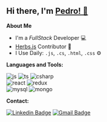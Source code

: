 <!--
**PedroMarquesFr/PedroMarquesFr** is a ✨ _special_ ✨ repository because its `README.md` (this file) appears on your GitHub profile.
Here are some ideas to get you started:
-->
## Hi there, I'm [Pedro! 👋](https://portfoliopp.vercel.app/)

<!---
[![Twitter Badge](https://img.shields.io/badge/-Twitter-1ca0f1?style=flat-square&labelColor=1ca0f1&logo=twitter&logoColor=white&link=https://twitter.com/fagnerpsantos)](https://twitter.com/fagnerpsantos)
[![Youtube Badge](https://img.shields.io/badge/-YouTube-ff0000?style=flat-square&labelColor=ff0000&logo=youtube&logoColor=white&link=https://www.youtube.com/user/TreinaWeb)](https://www.youtube.com/user/TreinaWeb)
-->
**About Me**
* I'm a *FullStack* Developer 💻
* [Herbs.js](https://herbsjs.org/) Contributor 🌿
* I Use Daily: `.js`, `.cs`, `.html`, `.css` ⚙️

**Languages and Tools:**

![js](https://img.shields.io/badge/JavaScript-F7DF1E?logo=javascript&logoColor=black)
![ts](https://img.shields.io/badge/TypeScript-007ACC?logo=typescript&logoColor=white)
![csharp](https://img.shields.io/badge/C%23-239120?logo=c-sharp&logoColor=white)
<br>
![react](https://img.shields.io/badge/React-20232A?logo=react&logoColor=61DAFB)
![redux](https://img.shields.io/badge/Redux-593D88?logo=redux&logoColor=white)
<br>
![mysql](https://img.shields.io/badge/MySQL-00000F?logo=mysql&logoColor=white)
![mongo](https://img.shields.io/badge/MongoDB-4EA94B?logo=mongodb&logoColor=white)
<br>

**Contact:**

[![Linkedin Badge](https://img.shields.io/badge/-LinkedIn-blue?logo=Linkedin&logoColor=white&link=https://www.linkedin.com/in/fagnerpsantos/)](https://www.linkedin.com/in/pedro-marques-4a8609182/)
[![Gmail Badge](https://img.shields.io/badge/-Gmail-c14438?logo=Gmail&logoColor=white&link=mailto:pedromarquesfr10@gmail.com)](mailto:pedromarquesfr10@gmail.com)

<!--END_SECTION:waka-->
<!---- [Website](https://portfoliopp.vercel.app/) 💻 
- 🔭 I’m currently working on ...
- 🌱 I’m currently learning ... learning to be a fullStack
- 👯 I’m looking to collaborate on ...
- 🤔 I’m looking for help with ...
- 💬 Ask me about ...
- 📫 How to reach me: ...
- 😄 Pronouns: ...
- ⚡ Fun fact: ...
-->
